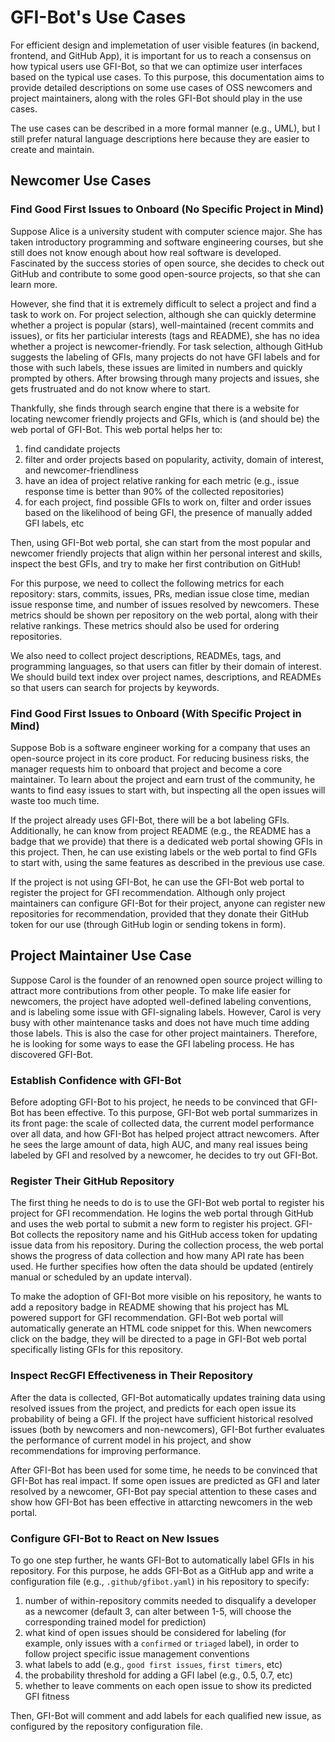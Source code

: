 # GFI-Bot's Use Cases

For efficient design and implemetation of user visible features (in backend, frontend, and GitHub App), it is important for us to reach a consensus on how typical users use GFI-Bot, so that we can optimize user interfaces based on the typical use cases. To this purpose, this documentation aims to provide detailed descriptions on some use cases of OSS newcomers and project maintainers, along with the roles GFI-Bot should play in the use cases.

The use cases can be described in a more formal manner (e.g., UML), but I still prefer natural language descriptions here because they are easier to create and maintain.

## Newcomer Use Cases

### Find Good First Issues to Onboard (No Specific Project in Mind)

Suppose Alice is a university student with computer science major. She has taken introductory programming and software engineering courses, but she still does not know enough about how real software is developed. Fascinated by the success stories of open source, she decides to check out GitHub and contribute to some good open-source projects, so that she can learn more.

However, she find that it is extremely difficult to select a project and find a task to work on. For project selection, although she can quickly determine whether a project is popular (stars), well-maintained (recent commits and issues), or fits her particiular interests (tags and README), she has no idea whether a project is newcomer-friendly. For task selection, although GitHub suggests the labeling of GFIs, many projects do not have GFI labels and for those with such labels, these issues are limited in numbers and quickly prompted by others. After browsing through many projects and issues, she gets frustruated and do not know where to start.

Thankfully, she finds through search engine that there is a website for locating newcomer friendly projects and GFIs, which is (and should be) the web portal of GFI-Bot. This web portal helps her to:
1. find candidate projects
2. filter and order projects based on popularity, activity, domain of interest, and newcomer-friendliness
3. have an idea of project relative ranking for each metric (e.g., issue response time is better than 90% of the collected repositories)
4. for each project, find possible GFIs to work on, filter and order issues based on the likelihood of being GFI, the presence of manually added GFI labels, etc

Then, using GFI-Bot web portal, she can start from the most popular and newcomer friendly projects that align within her personal interest and skills, inspect the best GFIs, and try to make her first contribution on GitHub!

For this purpose, we need to collect the following metrics for each repository: stars, commits, issues, PRs, median issue close time, median issue response time, and number of issues resolved by newcomers. These metrics should be shown per repository on the web portal, along with their relative rankings. These metrics should also be used for ordering repositories.

We also need to collect project descriptions, READMEs, tags, and programming languages, so that users can fitler by their domain of interest. We should build text index over project names, descriptions, and READMEs so that users can search for projects by keywords.

### Find Good First Issues to Onboard (With Specific Project in Mind)

Suppose Bob is a software engineer working for a company that uses an open-source project in its core product. For reducing business risks, the manager requests him to onboard that project and become a core maintainer. To learn about the project and earn trust of the community, he wants to find easy issues to start with, but inspecting all the open issues will waste too much time.

If the project already uses GFI-Bot, there will be a bot labeling GFIs. Additionally, he can know from project README (e.g., the README has a badge that we provide) that there is a dedicated web portal showing GFIs in this project. Then, he can use existing labels or the web portal to find GFIs to start with, using the same features as described in the previous use case.

If the project is not using GFI-Bot, he can use the GFI-Bot web portal to register the project for GFI recommendation. Although only project maintainers can configure GFI-Bot for their project, anyone can register new repositories for recommendation, provided that they donate their GitHub token for our use (through GitHub login or sending tokens in form).

## Project Maintainer Use Case

Suppose Carol is the founder of an renowned open source project willing to attract more contributions from other people. To make life easier for newcomers, the project have adopted well-defined labeling conventions, and is labeling some issue with GFI-signaling labels. However, Carol is very busy with other maintenance tasks and does not have much time adding those labels. This is also the case for other project maintainers. Therefore, he is looking for some ways to ease the GFI labeling process. He has discovered GFI-Bot.

### Establish Confidence with GFI-Bot

Before adopting GFI-Bot to his project, he needs to be convinced that GFI-Bot has been effective. To this purpose, GFI-Bot web portal summarizes in its front page: the scale of collected data, the current model performance over all data, and how GFI-Bot has helped project attract newcomers. After he sees the large amount of data, high AUC, and many real issues being labeled by GFI and resolved by a newcomer, he decides to try out GFI-Bot.

### Register Their GitHub Repository

The first thing he needs to do is to use the GFI-Bot web portal to register his project for GFI recommendation. He logins the web portal through GitHub and uses the web portal to submit a new form to register his project. GFI-Bot collects the repository name and his GitHub access token for updating issue data from his repository. During the collection process, the web portal shows the progress of data collection and how many API rate has been used. He further specifies how often the data should be updated (entirely manual or scheduled by an update interval).

To make the adoption of GFI-Bot more visible on his repository, he wants to add a repository badge in README showing that his project has ML powered support for GFI recommendation. GFI-Bot web portal will automatically generate an HTML code snippet for this. When newcomers click on the badge, they will be directed to a page in GFI-Bot web portal specifically listing GFIs for this repository.

### Inspect RecGFI Effectiveness in Their Repository

After the data is collected, GFI-Bot automatically updates training data using resolved issues from the project, and predicts for each open issue its probability of being a GFI. If the project have sufficient historical resolved issues (both by newcomers and non-newcomers), GFI-Bot further evaluates the performance of current model in his project, and show recommendations for improving performance.

After GFI-Bot has been used for some time, he needs to be convinced that GFI-Bot has real impact. If some open issues are predicted as GFI and later resolved by a newcomer, GFI-Bot pay special attention to these cases and show how GFI-Bot has been effective in attarcting newcomers in the web portal.

### Configure GFI-Bot to React on New Issues

To go one step further, he wants GFI-Bot to automatically label GFIs in his repository. For this purpose, he adds GFI-Bot as a GitHub app and write a configuration file (e.g., `.github/gfibot.yaml`) in his repository to specify:

1. number of within-repository commits needed to disqualify a developer as a newcomer (default 3, can alter between 1-5, will choose the corresponding trained model for prediction)
2. what kind of open issues should be considered for labeling (for example, only issues with a `confirmed` or `triaged` label), in order to follow project specific issue management conventions
3. what labels to add (e.g., `good first issues`, `first timers`, etc)
4. the probability threshold for adding a GFI label (e.g., 0.5, 0.7, etc)
5. whether to leave comments on each open issue to show its predicted GFI fitness

Then, GFI-Bot will comment and add labels for each qualified new issue, as configured by the repository configuration file.
